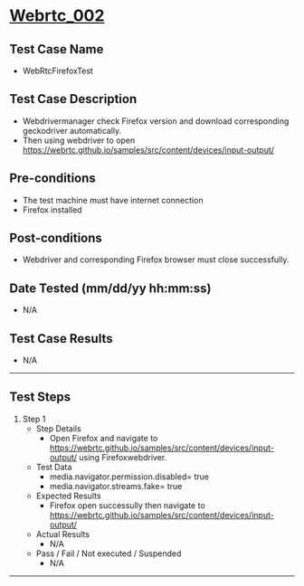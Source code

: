# [Webrtc_002](https://github.com/bonigarcia/webdrivermanager-examples/tree/master/src/test/java/io/github/bonigarcia/wdm/test/webrtc/WebRtcFirefoxTest.java)
## Test Case Name
* WebRtcFirefoxTest
## Test Case Description
* Webdrivermanager check Firefox version and download corresponding geckodriver automatically.
* Then using webdriver to open https://webrtc.github.io/samples/src/content/devices/input-output/
## Pre-conditions
* The test machine must have internet connection
* Firefox installed
## Post-conditions
* Webdriver and corresponding Firefox browser must close successfully.
## Date Tested (mm/dd/yy hh:mm:ss)
* N/A
## Test Case Results
* N/A
---
## Test Steps
1. Step 1
	* Step Details
		* Open Firefox and navigate to https://webrtc.github.io/samples/src/content/devices/input-output/ using Firefoxwebdriver.
	* Test Data
		* media.navigator.permission.disabled= true
		* media.navigator.streams.fake= true
	* Expected Results
		* Firefox open successully then navigate to https://webrtc.github.io/samples/src/content/devices/input-output/
	* Actual Results
		* N/A
	* Pass / Fail / Not executed / Suspended
		* N/A
---
